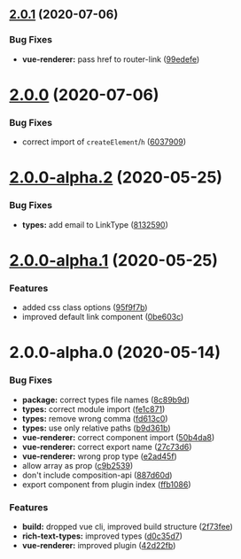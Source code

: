 ## [2.0.1](https://github.com/MarvinRudolph/storyblok-rich-text-renderer/compare/v2.0.0...v2.0.1) (2020-07-06)


### Bug Fixes

* **vue-renderer:** pass href to router-link ([99edefe](https://github.com/MarvinRudolph/storyblok-rich-text-renderer/commit/99edefe5f371c907b536d7c620c599cd932599ea))



# [2.0.0](https://github.com/MarvinRudolph/storyblok-rich-text-renderer/compare/v2.0.0-alpha.2...v2.0.0) (2020-07-06)


### Bug Fixes

* correct import of `createElement`/`h` ([6037909](https://github.com/MarvinRudolph/storyblok-rich-text-renderer/commit/60379097710e86870adfe357661178b4e695d2b5))



# [2.0.0-alpha.2](https://github.com/MarvinRudolph/storyblok-rich-text-renderer/compare/v2.0.0-alpha.1...v2.0.0-alpha.2) (2020-05-25)


### Bug Fixes

* **types:** add email to LinkType ([8132590](https://github.com/MarvinRudolph/storyblok-rich-text-renderer/commit/813259069aabcea5ba004fea2d5428bd940cd9c9))



# [2.0.0-alpha.1](https://github.com/MarvinRudolph/storyblok-rich-text-renderer/compare/v2.0.0-alpha.0...v2.0.0-alpha.1) (2020-05-25)


### Features

* added css class options ([95f9f7b](https://github.com/MarvinRudolph/storyblok-rich-text-renderer/commit/95f9f7b7d520e7524ea4fba77216aa89fb682b9b))
* improved default link component ([0be603c](https://github.com/MarvinRudolph/storyblok-rich-text-renderer/commit/0be603cebc334e34a3f5e0b124d7e321a7425f2c))



# 2.0.0-alpha.0 (2020-05-14)


### Bug Fixes

* **package:** correct types file names ([8c89b9d](https://github.com/MarvinRudolph/storyblok-rich-text-renderer/commit/8c89b9dde1e87e37bc6c6c672fa96636cbffee37))
* **types:** correct module import ([fe1c871](https://github.com/MarvinRudolph/storyblok-rich-text-renderer/commit/fe1c8717fa947c975e1e5c1da0f9924a770cc133))
* **types:** remove wrong  comma ([fd613c0](https://github.com/MarvinRudolph/storyblok-rich-text-renderer/commit/fd613c006ebadf38116329866c10e385c70a57e8))
* **types:** use only relative paths ([b9d361b](https://github.com/MarvinRudolph/storyblok-rich-text-renderer/commit/b9d361bfc3e4b0b52ca4d9a36d38cdf635cb40b2))
* **vue-renderer:** correct component import ([50b4da8](https://github.com/MarvinRudolph/storyblok-rich-text-renderer/commit/50b4da87826d7855165d51a15b2b134191712a90))
* **vue-renderer:** correct export name ([27c73d6](https://github.com/MarvinRudolph/storyblok-rich-text-renderer/commit/27c73d68faec43d3c614975c581dc5a370b86ec7))
* **vue-renderer:** wrong prop type ([e2ad45f](https://github.com/MarvinRudolph/storyblok-rich-text-renderer/commit/e2ad45fcd1febfd526d5b953d0b1d5180b200442))
* allow array as prop ([c9b2539](https://github.com/MarvinRudolph/storyblok-rich-text-renderer/commit/c9b2539f35e3805c009f2ac1de2736f21cb45b69))
* don't include composition-api ([887d60d](https://github.com/MarvinRudolph/storyblok-rich-text-renderer/commit/887d60dd77189b16a8949e95bd63b4f5f3161698))
* export component from plugin index ([ffb1086](https://github.com/MarvinRudolph/storyblok-rich-text-renderer/commit/ffb1086b667753dad3d758c9c5acbf97e2cdd20d))


### Features

* **build:** dropped vue cli, improved build structure ([2f73fee](https://github.com/MarvinRudolph/storyblok-rich-text-renderer/commit/2f73feed6dc39d6dc0bc86dbad23409d7f2bddd3))
* **rich-text-types:** improved types ([d0c35d7](https://github.com/MarvinRudolph/storyblok-rich-text-renderer/commit/d0c35d7d78992c4b7456c8faaa7d43f54df974e8))
* **vue-renderer:** improved plugin ([42d22fb](https://github.com/MarvinRudolph/storyblok-rich-text-renderer/commit/42d22fb9a383468150519f23cfe3e7d853edf6d7))



